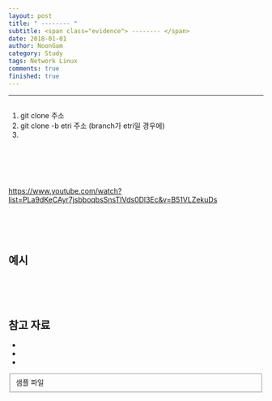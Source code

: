 ```yaml
---
layout: post
title: " -------- "
subtitle: <span class="evidence"> -------- </span>
date: 2018-01-01
author: NoonGam
category: Study
tags: Network Linux
comments: true
finished: true
---
```


---

##

1. git clone 주소
2. git clone -b etri 주소   (branch가 etri일 경우에)
3.







<br><br><br>

##

https://www.youtube.com/watch?list=PLa9dKeCAyr7jsbboqbsSnsTIVds0Dl3Ec&v=B51VLZekuDs





<br><br><br>

## 예시







<br><br><br>

## 참고 자료
*
*
*
<fieldset id="gpg-fieldset">
 샘플 파일
</fieldset>
